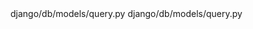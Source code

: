 <change>
<file change-number-for-this-file="1">django/db/models/query.py</file>
<original line-count="15" no-ellipsis="true"><![CDATA[
if self._fields is not None:
    raise TypeError(
        "Cannot call select_related() after .values() or .values_list()"
    )
]]></original>
<modified no-ellipsis="true"><![CDATA[
if self._fields is not None:
    raise TypeError(
        "Cannot call select_related() after .values(), .values_list(), or .only()"
    )
]]></modified>
</change>

<change>
<file change-number-for-this-file="2">django/db/models/query.py</file>
<original line-count="30" no-ellipsis="true"><![CDATA[
if self._fields is not None:
    raise TypeError("Cannot call only() after .values() or .values_list()")
]]></original>
<modified no-ellipsis="true"><![CDATA[
if self._fields is not None:
    raise TypeError("Cannot call only() after .values(), .values_list(), or .select_related()")
]]></modified>
</change>